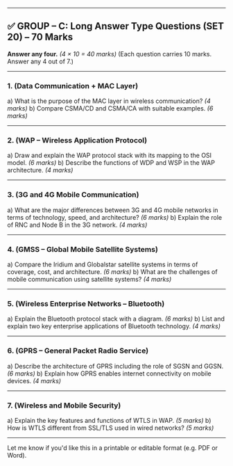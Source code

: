 
---

## ✅ **GROUP – C: Long Answer Type Questions (SET 20) – 70 Marks**

**Answer any four.** *(4 × 10 = 40 marks)*
(Each question carries 10 marks. Answer any 4 out of 7.)

---

### **1. (Data Communication + MAC Layer)**

a) What is the purpose of the MAC layer in wireless communication? *(4 marks)*
b) Compare CSMA/CD and CSMA/CA with suitable examples. *(6 marks)*

---

### **2. (WAP – Wireless Application Protocol)**

a) Draw and explain the WAP protocol stack with its mapping to the OSI model. *(6 marks)*
b) Describe the functions of WDP and WSP in the WAP architecture. *(4 marks)*

---

### **3. (3G and 4G Mobile Communication)**

a) What are the major differences between 3G and 4G mobile networks in terms of technology, speed, and architecture? *(6 marks)*
b) Explain the role of RNC and Node B in the 3G network. *(4 marks)*

---

### **4. (GMSS – Global Mobile Satellite Systems)**

a) Compare the Iridium and Globalstar satellite systems in terms of coverage, cost, and architecture. *(6 marks)*
b) What are the challenges of mobile communication using satellite systems? *(4 marks)*

---

### **5. (Wireless Enterprise Networks – Bluetooth)**

a) Explain the Bluetooth protocol stack with a diagram. *(6 marks)*
b) List and explain two key enterprise applications of Bluetooth technology. *(4 marks)*

---

### **6. (GPRS – General Packet Radio Service)**

a) Describe the architecture of GPRS including the role of SGSN and GGSN. *(6 marks)*
b) Explain how GPRS enables internet connectivity on mobile devices. *(4 marks)*

---

### **7. (Wireless and Mobile Security)**

a) Explain the key features and functions of WTLS in WAP. *(5 marks)*
b) How is WTLS different from SSL/TLS used in wired networks? *(5 marks)*

---

Let me know if you'd like this in a printable or editable format (e.g. PDF or Word).
